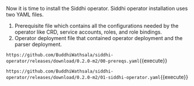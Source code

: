Now it is time to install the Siddhi operator. Siddhi operator installation uses two YAML files.

1. Prerequisite file which contains all the configurations needed by the operator like CRD, service accounts, roles, and role bindings.
2. Operator deployment file that contained operator deployment and the parser deployment.

`https://github.com/BuddhiWathsala/siddhi-operator/releases/download/0.2.0-m2/00-prereqs.yaml`{{execute}}

`https://github.com/BuddhiWathsala/siddhi-operator/releases/download/0.2.0-m2/01-siddhi-operator.yaml`{{execute}}
